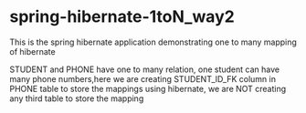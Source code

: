 # spring-hibernate-1toN_way2

This is the spring hibernate application demonstrating one to many mapping of hibernate 

STUDENT and PHONE have one to many relation, one student can have many phone numbers,here we are creating STUDENT_ID_FK column in PHONE table to store the mappings using hibernate, we are NOT creating any third table to store the mapping
